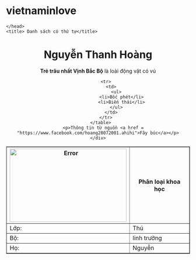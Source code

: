 # vietnaminlove
<!DOCTYPE>
<html>
    <head>
        
    </head>
    <title> Danh sách có thứ tự</title>
<body>
    <div align = "center">
     <h1>Nguyễn Thanh Hoàng</h1>
      <p><strong>Trẻ trâu nhất Vịnh Bắc Bộ</strong> là loài động vật có vú</p>
      <table border="1">
          <tr>
             <th><img src= "https://scontent.fhan5-6.fna.fbcdn.net/v/t1.0-1/89431153_984511915328616_9216938180140335104_o.jpg?_nc_cat=106&_nc_sid=dbb9e7&_nc_oc=AQl-QFvuXNxgjNSUTKklDvEkhQ3MaUvqlhijEAGVA3kvrrOveaunJgcwI-vnEFWp5T3rIVwiHpmwdFFcR53ThUKe&_nc_ht=scontent.fhan5-6.fna&oh=ff06dcf71cabd154320551e1996d3e29&oe=5E8F49D6" alt = "Error" width = "320" height = "200"></th>
              <th colspan="2">Phân loại khoa học</th>
          </tr>
          <tr>
              <td>Lớp:</td>
              <td>Thú</td>
          </tr>
          <tr>
              <td>Bộ:</td>
              <td>linh trưởng</td>
          </tr>
          <tr>
              <td>Họ:</td>
              <td>Nguyễn</td>
          </tr>
          
          <tr>
              <td>
                  <ul>
                      <li>Bốc phét</li>
                      <li>Biến thái</li>
                  </ul>
              </td>
          </tr>
      </table>
        <p>Thông tin từ nguồn <a href = "https://www.facebook.com/hoang28072001.ahihi">Fây búc</a></p>
    </div>
        
    
</body>
</html>

